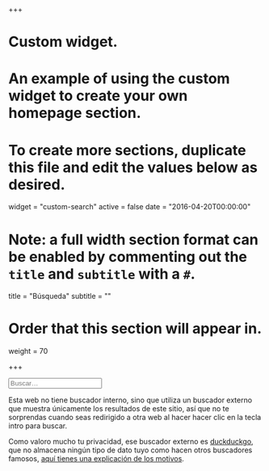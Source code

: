 +++
# Custom widget.
# An example of using the custom widget to create your own homepage section.
# To create more sections, duplicate this file and edit the values below as desired.
widget = "custom-search"
active = false
date = "2016-04-20T00:00:00"

# Note: a full width section format can be enabled by commenting out the `title` and `subtitle` with a `#`.
title = "Búsqueda"
subtitle = ""

# Order that this section will appear in.
weight = 70

+++

<!-- <iframe src="https://duckduckgo.com/search.html?site=carloscamara.es" style="overflow:hidden;margin:0;padding:0;width:408px;height:40px;" frameborder="0"></iframe> -->

<form method="get" id="search" action="http://duckduckgo.com/">
  <input type="hidden" name="sites" value="carloscamara.es"/>
  <input type="hidden" name="k9" value="#FF8000"/>
  <input type="hidden" name="kt" value="Merriweather"/>
  <input type="text" name="q" maxlength="255" placeholder="Buscar&hellip;"/>
  <input type="submit" value="DuckDuckGo Search" style="visibility: hidden;" />
</form>

Esta web no tiene buscador interno, sino que utiliza un buscador externo que muestra únicamente los resultados de este sitio, así que no te sorprendas cuando seas redirigido a otra web al hacer hacer clic en la tecla intro para buscar.

Como valoro mucho tu privacidad, ese buscador externo es [duckduckgo](http://duckduckgo.com), que no almacena ningún tipo de dato tuyo como hacen otros buscadores famosos, [aquí tienes una explicación de los motivos](https://duckduckgo.com/privacy).
